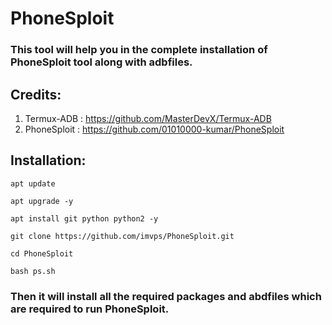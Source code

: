 # PhoneSploit
### This tool will help you in the complete installation of PhoneSploit tool along with adbfiles.

## Credits:
1. Termux-ADB : https://github.com/MasterDevX/Termux-ADB
2. PhoneSploit : https://github.com/01010000-kumar/PhoneSploit

## Installation:
```
apt update
```
```
apt upgrade -y
```
```
apt install git python python2 -y
```
```
git clone https://github.com/imvps/PhoneSploit.git
```
```
cd PhoneSploit
```
```
bash ps.sh
```

### Then it will install all the required packages and abdfiles which are required to run PhoneSploit.
